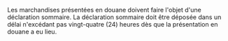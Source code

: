 Les marchandises présentées en douane doivent faire
l'objet d'une déclaration sommaire. La déclaration sommaire doit être
déposée dans un délai n'excédant pas vingt-quatre (24) heures dès que la
présentation en douane a eu lieu.
